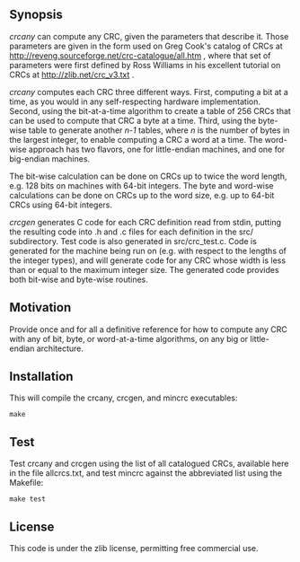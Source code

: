 Synopsis
--------

_crcany_ can compute any CRC, given the parameters that describe it. Those
parameters are given in the form used on Greg Cook's catalog of CRCs at
http://reveng.sourceforge.net/crc-catalogue/all.htm , where that set of
parameters were first defined by Ross Williams in his excellent tutorial on
CRCs at http://zlib.net/crc_v3.txt .

_crcany_ computes each CRC three different ways. First, computing a bit at a
time, as you would in any self-respecting hardware implementation. Second,
using the bit-at-a-time algorithm to create a table of 256 CRCs that can be
used to compute that CRC a byte at a time. Third, using the byte-wise table to
generate another _n-1_ tables, where _n_ is the number of bytes in the largest
integer, to enable computing a CRC a word at a time. The word-wise approach has
two flavors, one for little-endian machines, and one for big-endian machines.

The bit-wise calculation can be done on CRCs up to twice the word length, e.g.
128 bits on machines with 64-bit integers. The byte and word-wise calculations
can be done on CRCs up to the word size, e.g. up to 64-bit CRCs using 64-bit
integers.

_crcgen_ generates C code for each CRC definition read from stdin, putting the
resulting code into .h and .c files for each definition in the src/
subdirectory. Test code is also generated in src/crc_test.c. Code is generated
for the machine being run on (e.g. with respect to the lengths of the integer
types), and will generate code for any CRC whose width is less than or equal to
the maximum integer size. The generated code provides both bit-wise and
byte-wise routines.

Motivation
----------

Provide once and for all a definitive reference for how to compute any CRC with
any of bit, byte, or word-at-a-time algorithms, on any big or little-endian
architecture.

Installation
------------

This will compile the crcany, crcgen, and mincrc executables:

    make

Test
----

Test crcany and crcgen using the list of all catalogued CRCs, available here in
the file allcrcs.txt, and test mincrc against the abbreviated list using the
Makefile:

    make test

License
-------

This code is under the zlib license, permitting free commercial use.
